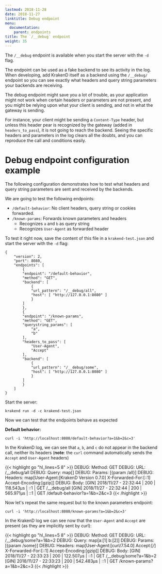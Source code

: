 ```yaml
---
lastmod: 2018-11-28
date: 2018-11-27
linktitle: Debug endpoint
menu:
  documentation:
    parent: endpoints
title: The `/__debug` endpoint
weight: 35
---
```

The `/__debug` endpoint is available when you start the server with the `-d` flag.

The endpoint can be used as a fake backend to see its activity in the log. When developing, add KrakenD itself as a backend using the `/__debug/` endpoint so you can see exactly what headers and query string parameters your backends are receiving.

The debug endpoint might save you a lot of trouble, as your application might not work when certain headers or parameters are not present, and you might be relying upon what your client is sending, and not in what the gateway is sending.

For instance, your client might be sending a `Content-Type` header, but unless this header pear is recognized by the gateway (added in `headers_to_pass`), it is not going to reach the backend. Seeing the specific headers and parameters in the log clears all the doubts, and you can reproduce the call and conditions easily.

# Debug endpoint configuration example
The following configuration demonstrates how to test what headers and query string parameters are sent and received by the backends.

We are going to test the following endpoints:

- `/default-behavior`: No client headers, query string or cookies forwarded.
- `/known-params`: Forwards known parameters and headers
    - Recognizes `a` and `b` as query string
    - Recognizes `User-Agent` as forwarded header

To test it right now, save the content of this file in a `krakend-test.json` and start the server with the `-d` flag:

    {
        "version": 2,
        "port": 8080,
        "endpoints": [
            {
            "endpoint": "/default-behavior",
            "method": "GET",
            "backend": [
                {
                "url_pattern": "/__debug/all",
                "host": [ "http://127.0.0.1:8080" ]
                }
            ]
            },
            {
            "endpoint": "/known-params",
            "method": "GET",
            "querystring_params": [
                "a",
                "b"
            ],
            "headers_to_pass": [
                "User-Agent",
                "Accept"
            ],
            "backend": [
                {
                "url_pattern": "/__debug/some",
                "host": [ "http://127.0.0.1:8080" ]
                }
            ]
            }
        ]
    }

Start the server:

    krakend run -d -c krakend-test.json


Now we can test that the endpoints behave as expected

**Default behavior:**

    curl -i 'http://localhost:8080/default-behavior?a=1&b=2&c=3'

In the KrakenD log, we can see that `a`, `b`, and `c` do not appear in the backend call, neither its headers (**note**: the `curl` command automatically sends the `Accept` and `User-Agent` headers)

{{< highlight go "hl_lines=5 8" >}}
DEBUG: Method: GET
DEBUG: URL: /__debug/all
DEBUG: Query: map[]
DEBUG: Params: [{param /all}]
DEBUG: Headers: map[User-Agent:[KrakenD Version 0.7.0] X-Forwarded-For:[::1] Accept-Encoding:[gzip]]
DEBUG: Body:
[GIN] 2018/11/27 - 22:32:44 | 200 |     118.543µs |             ::1 | GET      /__debug/all
[GIN] 2018/11/27 - 22:32:44 | 200 |     565.971µs |             ::1 | GET      /default-behavior?a=1&b=2&c=3
{{< /highlight >}}

Now let's repeat the same request but to the known parameters endpoint:

    curl -i 'http://localhost:8080/known-params?a=1&b=2&c=3'

In the KrakenD log we can see now that the `User-Agent` and `Accept` are present (as they are implicitly sent by curl):

{{< highlight go "hl_lines=5 8" >}}
DEBUG: Method: GET
 DEBUG: URL: /__debug/some?a=1&b=2
 DEBUG: Query: map[a:[1] b:[2]]
 DEBUG: Params: [{param /some}]
 DEBUG: Headers: map[User-Agent:[curl/7.54.0] Accept:[*/*] X-Forwarded-For:[::1] Accept-Encoding:[gzip]]
 DEBUG: Body:
[GIN] 2018/11/27 - 22:33:23 | 200 |     122.507µs |             ::1 | GET      /__debug/some?a=1&b=2
[GIN] 2018/11/27 - 22:33:23 | 200 |     542.483µs |             ::1 | GET      /known-params?a=1&b=2&c=3
{{< /highlight >}}